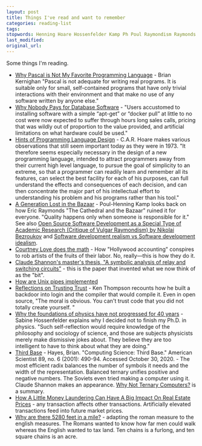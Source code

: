```yaml
---
layout: post
title: Things I've read and want to remember
categories: reading-list
tags:
stopwords: Henning Hoare Hossenfelder Kamp Ph Poul Raymondism Raymonds english radix
last_modified:
original_url:
---
```


Some things I'm reading.

<!--more-->

* [Why Pascal is Not My Favorite Programming Language](http://doc.cat-v.org/bell_labs/why_pascal/why_pascal_is_not_my_favorite_language.pdf) - Brian Kernighan "Pascal is not adequate for writing real programs. It is suitable only for small, self-contained programs that have only trivial interactions with their environment and that make no use of any software written by anyone else."
* [Why Nobody Pays for Database Software](https://docs.keydb.dev/blog/2020/01/20/blog-post/) - "Users accustomed to installing software with a simple “apt-get” or “docker pull” at little to no cost were now expected to suffer through hours long sales calls, pricing that was wildly out of proportion to the value provided, and artificial limitations on what hardware could be used."
* [Hints of Programming Language Design](https://apps.dtic.mil/dtic/tr/fulltext/u2/773391.pdf) - C.A.R. Hoare makes various observations that still seem important today as they were in 1973. "It therefore seems especially necessary in the design of a new programming language, intended to attract programmers away from their current high level language, to pursue the goal of simplicity to an extreme, so that a programmer can readily learn and remember all its features, can select the best facility for each of his purposes, can full understand the effects and consequences of each decision, and can then concentrate the major part of his intellectual effort to understanding his problem and his programs rather than his tool."
* [A Generation Lost in the Bazaar](https://queue.acm.org/detail.cfm?id=2349257) - Poul-Henning Kamp looks back on how Eric Raymonds "The Cathedral and the Bazaar" ruined it for everyone. "Quality happens only when someone is responsible for it." See also [Open Source Software Development as a Special Type of Academic Research (Critique of Vulgar Raymondism) by Nikolai Bezroukov](https://journals.uic.edu/ojs/index.php/fm/article/view/696/606) and [Software development realism vs Software development idealism](http://www.softpanorama.org/OSS/index.shtml).
* [Courtney Love does the math](https://www.salon.com/2000/06/14/love_7/) - How "Hollywood accounting" conspires to rob artists of the fruits of their labor. No, really—this is how they do it.
* [Claude Shannon's master's thesis, "A symbolic analysis of relay and switching circuits"](https://dspace.mit.edu/handle/1721.1/11173) - this is the paper that invented what we now think of as the "bit".
* [How are Unix pipes implemented](https://toroid.org/unix-pipe-implementation)
* [Reflections on Trusting Trust](https://www.win.tue.nl/~aeb/linux/hh/thompson/trust.html) - Ken Thompson recounts how he built a backdoor into login and the compiler that would compile it. Even in open source, "The moral is obvious. You can't trust code that you did not totally create yourself. "
* [Why the foundations of physics have not progressed for 40 years](https://iai.tv/articles/why-physics-has-made-no-progress-in-50-years-auid-1292) - Sabine Hossenfelder explains why I decided not to finish my Ph.D. in physics. "Such self-reflection would require knowledge of the philosophy and sociology of science, and those are subjects physicists merely make dismissive jokes about. They believe they are too intelligent to have to think about what they are doing."
* [Third Base](https://www.jstor.org/stable/27857554) - Hayes, Brian. "Computing Science: Third Base." American Scientist 89, no. 6 (2001): 490-94. Accessed October 30, 2020. - The most efficient radix balances the number of symbols it needs and the width of the representation. Balanced ternary unifies positive and negative numbers. The Soviets even tried making a computer using it. Claude Shannon makes an appearance. [Why Not Ternary Computers?](https://www.techopedia.com/why-not-ternary-computers/2/32427) is a summary.
* [How A Little Money Laundering Can Have A Big Impact On Real Estate Prices](https://betterdwelling.com/how-a-little-money-laundering-can-have-a-big-impact-on-real-estate-prices/) - any transaction affects other transactions. Artificially elevated transactions feed into future market prices.
* [Why are there 5280 feet in a mile?](https://petersmagnusson.org/2009/09/15/why-are-there-5280-feet-in-a-mile/) - adapting the roman measure to the english measures. The Romans wanted to know how far men could walk whereas the English wanted to tax land. Ten chains is a furlong, and ten square chains is an acre.
